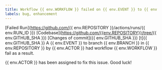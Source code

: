 ```yaml
---
title: Workflow {{ env.WORKFLOW }} failed on {{ env.EVENT }} to {{ env.BRANCH }} in {{ env.REPOSITORY }}
labels: bug, enhancement
---
```


[Failed Run](https://github.com/{{ env.REPOSITORY }}/actions/runs/{{ env.RUN_ID }})
[Codebase](https://github.com/{{env.REPOSITORY}}/tree/{{ env.GITHUB_SHA }})
[Changes of commit]({{ env.GITHUB_SHA }})
[t]{{ env.GITHUB_SHA }}
A {{ env.EVENT }} to branch {{ env.BRANCH }} in {{ env.REPOSITORY }} by {{ env.ACTOR }} had workflow {{ env.WORKFLOW }} fail as a result.

{{ env.ACTOR }} has been assigned to fix this issue. Good luck!
